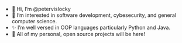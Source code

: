 - 👋 Hi, I’m @petervislocky
- 👀 I’m interested in software development, cybesecurity, and general computer science.
- ✨ I’m well versed in OOP languages particularly Python and Java.
- 💞️ All of my personal, open source projects will be here!

<!---
petervislocky/petervislocky is a ✨ special ✨ repository because its `README.md` (this file) appears on your GitHub profile.
You can click the Preview link to take a look at your changes.
--->
